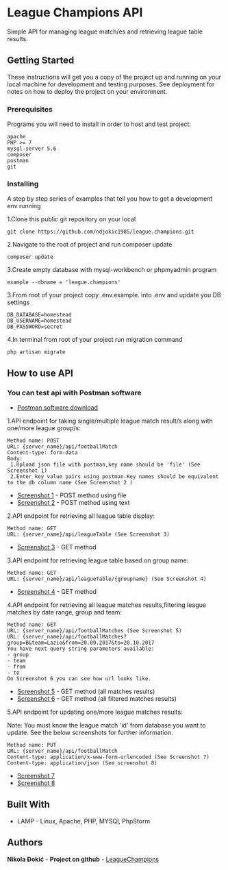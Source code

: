 # League Champions API

Simple API for managing league match/es and retrieving league table results.

## Getting Started

These instructions will get you a copy of the project up and running on your local machine for development and testing purposes. See deployment for notes on how to deploy the project on your environment.

### Prerequisites

Programs you will need to install in order to host and test project:

```
apache
PHP >= 7
mysql-server 5.6
composer
postman
git

```

### Installing

A step by step series of examples that tell you how to get a development env running

1.Clone this public  git repository on your local

```
git clone https://github.com/ndjokic1985/league.champions.git
```

2.Navigate to the root of project and run composer update

```
composer update
```


3.Create empty database with mysql-workbench or phpmyadmin program

```
example --dbname = 'league.champions'
```

3.From root of your project copy .env.example. into .env  and update you DB settings

```
DB_DATABASE=homestead
DB_USERNAME=homestead
DB_PASSWORD=secret
```
4.In terminal from root of your project run migration command 

```
php artisan migrate
```


## How to use API
### You can test api with Postman software
* [Postman software download](https://www.getpostman.com/downloads)

1.API endpoint for taking single/multiple league match result/s along with one/more league group/s:

```
Method name: POST 
URL: {server_name}/api/footballMatch
Content-type: form-data
Body:
 1.Upload json file with postman,key name should be 'file' (See Screenshot 1)
 2.Enter key value pairs using postman.Key names should be equivalent to the db column name (See Screenshot 2 )
```
* [Screenshot 1](https://i.imgur.com/FvOFyOs.png) - POST method using file
* [Screenshot 2](https://i.imgur.com/nMjudB7.png) - POST method using text

2.API endpoint for retrieving all league table display:

```
Method name: GET 
URL: {server_name}/api/leagueTable (See Screenshot 3)
```
* [Screenshot 3](https://i.imgur.com/22MmPRO.png) - GET method

3.API endpoint for retrieving league table based on group name:

```
Method name: GET 
URL: {server_name}/api/leagueTable/{groupname} (See Screenshot 4)
```
* [Screenshot 4](https://i.imgur.com/V37Fpge.png) - GET method

4.API endpoint for retrieving all league matches results,filtering
league matches by date range, group and team:

```
Method name: GET 
URL: {server_name}/api/footballMatches (See Screenshot 5)
URL: {server_name}/api/footballMatches?group=B&team=Lazio&from=20.09.2017&to=20.10.2017
You have next query string parameters available:
- group
- team
- from
- to
On Screenshot 6 you can see how url looks like.

```
* [Screenshot 5](https://i.imgur.com/IaAQ1yE.png) - GET method (all matches results)
* [Screenshot 6](https://i.imgur.com/GhCEgTo.png) - GET method (all filtered matches results)

5.API endpoint for updating one/more league matches results:

Note: You must know the league match 'id' from database you want to update.
See the below screenshots for further information.

```
Method name: PUT 
URL: {server_name}/api/footballMatch
Content-type: application/x-www-form-urlencoded (See Screenshot 7)
Content-type: application/json (See screenshot 8)
```
* [Screenshot 7](https://i.imgur.com/XJGlgHO.png)
* [Screenshot 8](https://i.imgur.com/GKX4fEF.png)



## Built With

* LAMP - Linux, Apache, PHP, MYSQl, PhpStorm

## Authors

**Nikola Đokić** - **Project on github** -  [LeagueChampions](https://github.com/ndjokic1985/league.champions)
